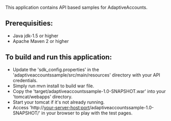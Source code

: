 This application contains API based samples for AdaptiveAccounts. 

Prerequisities:
---------------
*	Java jdk-1.5 or higher
*	Apache Maven 2 or higher

To build and run this application:
----------------------------------

*   Update the 'sdk_config.properties' in the 'adaptiveaccountssample/src/main/resources' directory with your API credentials.
*	Simply run mvn install to build war file.
*	Copy the 'target/adaptiveaccountssample-1.0-SNAPSHOT.war' into your 'tomcat/webapps' directory.
*	Start your tomcat if it's not already running.
*	Access 'http://<your-server-host:port>/adaptiveaccountssample-1.0-SNAPSHOT/' in your browser to play with the test pages.